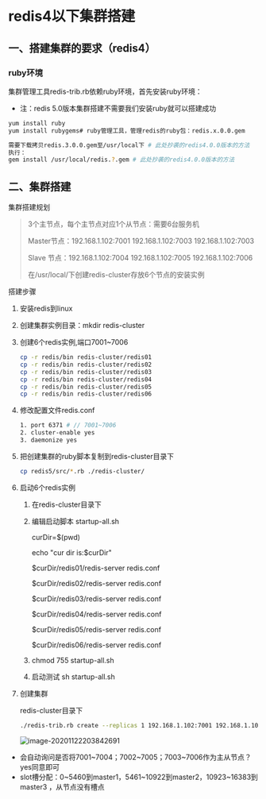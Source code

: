 # redis4以下集群搭建

## 一、搭建集群的要求（redis4）

### ruby环境

集群管理工具redis-trib.rb依赖ruby环境，首先安装ruby环境：

- 注：redis 5.0版本集群搭建不需要我们安装ruby就可以搭建成功

```sh
yum install ruby
yum install rubygems# ruby管理工具，管理redis的ruby包：redis.x.0.0.gem

需要下载拷贝redis.3.0.0.gem至/usr/local下 # 此处抄袭的redis4.0.0版本的方法
执行：
gem install /usr/local/redis.?.gem # 此处抄袭的redis4.0.0版本的方法

```



## 二、集群搭建

集群搭建规划

> 3个主节点，每个主节点对应1个从节点：需要6台服务机
>
> Master节点：192.168.1.102:7001 192.168.1.102:7003 192.168.1.102:7003 
>
> Slave   节点：192.168.1.102:7004 192.168.1.102:7005 192.168.1.102:7006 
>
> 在/usr/local/下创建redis-cluster存放6个节点的安装实例

搭建步骤

1. 安装redis到linux

2. 创建集群实例目录：mkdir redis-cluster

3. 创建6个redis实例,端口7001~7006

   ```sh
   cp -r redis/bin redis-cluster/redis01
   cp -r redis/bin redis-cluster/redis02
   cp -r redis/bin redis-cluster/redis03
   cp -r redis/bin redis-cluster/redis04
   cp -r redis/bin redis-cluster/redis05
   cp -r redis/bin redis-cluster/redis06
   ```

4. 修改配置文件redis.conf 

   ```sh
   1. port 6371 # // 7001~7006
   2. cluster-enable yes
   3. daemonize yes
   ```

   

5. 把创建集群的ruby脚本复制到redis-cluster目录下 

   ```sh
   cp redis5/src/*.rb ./redis-cluster/
   ```

   

6. 启动6个redis实例

   1. 在redis-cluster目录下

   2. 编辑启动脚本 startup-all.sh

      curDir=$(pwd)

      echo "cur dir is:$curDir"

      $curDir/redis01/redis-server redis.conf

      $curDir/redis02/redis-server redis.conf

      $curDir/redis03/redis-server redis.conf

      $curDir/redis04/redis-server redis.conf

      $curDir/redis05/redis-server redis.conf

      $curDir/redis06/redis-server redis.conf

   3. chmod 755 startup-all.sh
   4. 启动测试 sh startup-all.sh

6. 创建集群

    redis-cluster目录下

   ```sh
   ./redis-trib.rb create --replicas 1 192.168.1.102:7001 192.168.1.102:7002 192.168.1.102:7003 192.168.1.102:7004 192.168.1.102:7005 192.168.1.102:7006  
   ```

   ![image-20201122203842691](E:/summer/mylearn/redis/typora-user-images/image-20201122203842691.png)

- 会自动询问是否将7001~7004；7002~7005；7003~7006作为主从节点？yes同意即可
- slot槽分配：0~5460到master1，5461~10922到master2，10923~16383到master3 ，从节点没有槽点